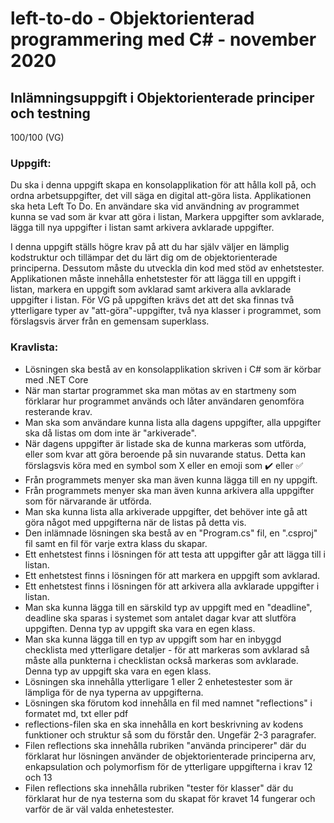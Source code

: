 # left-to-do - Objektorienterad programmering med C# - november 2020
## Inlämningsuppgift i Objektorienterade principer och testning
100/100 (VG)
### Uppgift:
Du ska i denna uppgift skapa en konsolapplikation för att hålla koll på, och ordna arbetsuppgifter, det vill säga en digital att-göra lista. Applikationen ska heta Left To Do. En användare ska vid användning av programmet kunna se vad som är kvar att göra i listan, Markera uppgifter som avklarade, lägga till nya uppgifter i listan samt arkivera avklarade uppgifter.

I denna uppgift ställs högre krav på att du har själv väljer en lämplig kodstruktur och tillämpar det du lärt dig om de objektorienterade principerna. Dessutom måste du utveckla din kod med stöd av enhetstester. Applikationen måste innehålla enhetstester för att lägga till en uppgift i listan, markera en uppgift som avklarad samt arkivera alla avklarade uppgifter i listan. För VG på uppgiften krävs det att det ska finnas två ytterligare typer av "att-göra"-uppgifter, två nya klasser i programmet, som förslagsvis ärver från en gemensam superklass.
### Kravlista:
* Lösningen ska bestå av en konsolapplikation skriven i C# som är körbar med .NET Core
* När man startar programmet ska man mötas av en startmeny som förklarar hur programmet används och låter användaren genomföra resterande krav.
* Man ska som användare kunna lista alla dagens uppgifter, alla uppgifter ska då listas om dom inte är "arkiverade".
* När dagens uppgifter är listade ska de kunna markeras som utförda, eller som kvar att göra beroende på sin nuvarande status. Detta kan förslagsvis köra med en symbol som X eller en emoji som ✔️ eller ✅
* Från programmets menyer ska man även kunna lägga till en ny uppgift.
* Från programmets menyer ska man även kunna arkivera alla uppgifter som för närvarande är utförda.
* Man ska kunna lista alla arkiverade uppgifter, det behöver inte gå att göra något med uppgifterna när de listas på detta vis.
* Den inlämnade lösningen ska bestå av en "Program.cs" fil, en ".csproj" fil samt en fil för varje extra klass du skapar.
* Ett enhetstest finns i lösningen för att testa att uppgifter går att lägga till i listan.
* Ett enhetstest finns i lösningen för att markera en uppgift som avklarad.
* Ett enhetstest finns i lösningen för att arkivera alla avklarade uppgifter i listan.
* Man ska kunna lägga till en särskild typ av uppgift med en "deadline", deadline ska sparas i systemet som antalet dagar kvar att slutföra uppgiften. Denna typ av uppgift ska vara en egen klass.
* Man ska kunna lägga till en typ av uppgift som har en inbyggd checklista med ytterligare detaljer - för att markeras som avklarad så måste alla punkterna i checklistan också markeras som avklarade. Denna typ av uppgift ska vara en egen klass. 
* Lösningen ska innehålla ytterligare 1 eller 2 enhetestester som är lämpliga för de nya typerna av uppgifterna.
* Lösningen ska förutom kod innehålla en fil med namnet "reflections" i formatet md, txt eller pdf
* reflections-filen ska en ska innehålla en kort beskrivning av kodens funktioner och struktur så som du förstår den. Ungefär 2-3 paragrafer.
* Filen reflections ska innehålla rubriken "använda principerer" där du förklarat hur lösningen använder de objektorienterade principerna arv, enkapsulation och polymorfism för de ytterligare uppgifterna i krav 12 och 13
* Filen reflections ska innehålla rubriken "tester för klasser" där du förklarat hur de nya testerna som du skapat för kravet 14 fungerar och varför de är väl valda enhetestester.
